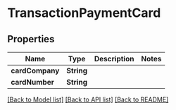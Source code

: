 # TransactionPaymentCard

## Properties
Name | Type | Description | Notes
------------ | ------------- | ------------- | -------------
**cardCompany** | **String** |  | 
**cardNumber** | **String** |  | 

[[Back to Model list]](../README.md#documentation-for-models) [[Back to API list]](../README.md#documentation-for-api-endpoints) [[Back to README]](../README.md)


